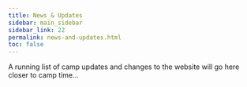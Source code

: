 ```yaml
---
title: News & Updates
sidebar: main_sidebar
sidebar_link: 22
permalink: news-and-updates.html
toc: false
---
```


A running list of camp updates and changes to the website will go here closer to camp time...